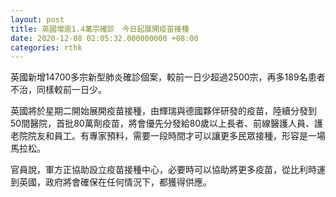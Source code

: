 ```yaml
---
layout: post
title: 英國增逾1.4萬宗確診　今日起展開疫苗接種
date: 2020-12-08 02:05:32.000000000 +08:00
categories: rthk
---
```


英國新增14700多宗新型肺炎確診個案，較前一日少超過2500宗，再多189名患者不治，同樣較前一日少。

英國將於星期二開始展開疫苗接種，由輝瑞與德國夥伴研發的疫苗，陸續分發到50間醫院，首批80萬劑疫苗，將會優先分發給80歲以上長者、前線醫護人員、護老院院友和員工。有專家預料，需要一段時間才可以讓更多民眾接種，形容是一場馬拉松。

官員說，軍方正協助設立疫苗接種中心，必要時可以協助將更多疫苗，從比利時運到英國，政府將會確保在任何情況下，都獲得供應。
